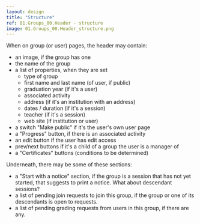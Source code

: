 ```yaml
---
layout: design
title: "Structure"
ref: 01.Groups_00.Header - structure
image: 01.Groups_00.Header_structure.png
---
```


When on group (or user) pages, the header may contain:

* an image, if the group has one
* the name of the group
* a list of properties, when they are set
   - type of group
   - first name and last name (of user, if public)
   - graduation year (if it's a user)
   - associated activity
   - address (if it's an institution with an address)
   - dates / duration (if it's a session)
   - teacher (if it's a session)
   - web site (if institution or user)
* a switch "Make public" if it's the user's own user page
* a "Progress" button, if there is an associated activity
* an edit button if the user has edit access
* prev/next buttons if it's a child of a group the user is a manager of
* a "Certificates" buttons (conditions to be determined)

Underneath, there may be some of these sections:
- a "Start with a notice" section, if the group is a session that has not yet started, that suggests to print a notice. What about descendant sessions?
- a list of pending join requests to join this group, if the group or one of its descendants is open to requests.
- a list of pending grading requests from users in this group, if there are any. 

